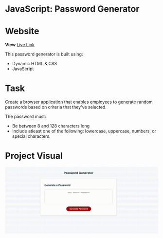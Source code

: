 # JavaScript: Password Generator

# Website

**View** [Live Link](https://faithelizagreen.github.io/password_generator/)

This password generator is built using:

- Dynamic HTML & CSS
- JavaScript

# Task

Create a browser application that enables employees to generate random passwords based on criteria that they've selected. 

The password must:

- Be between 8 and 128 characters long
- Include atleast one of the following: lowercase, uppercase, numbers, or special characters.

# Project Visual
![javascript-password-generator-demo](./assets/images/password-generator-demo.gif)